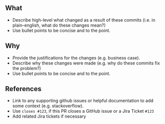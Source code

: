 ## What

* Describe high-level what changed as a result of these commits (i.e. in plain-english, what do these changes mean?)
* Use bullet points to be concise and to the point.

## Why

* Provide the justifications for the changes (e.g. business case).
* Describe why these changes were made (e.g. why do these commits fix the problem?)
* Use bullet points to be concise and to the point.

## References

* Link to any supporting github issues or helpful documentation to add some context (e.g. stackoverflow).
* Use `closes #123`, if this PR closes a GitHub issue or a Jira Ticket `#123`
* Add related Jira tickets if necessary
